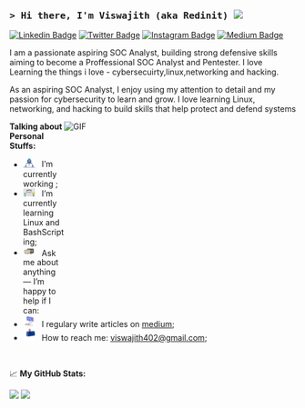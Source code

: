### <samp>&gt; Hi there, I'm Viswajith (aka Redinit) <img src="https://media.giphy.com/media/hvRJCLFzcasrR4ia7z/giphy.gif" width="25"> </samp>

[![Linkedin Badge](https://img.shields.io/badge/-LinkedIn-0e76a8?style=flat-square&logo=Linkedin&logoColor=white)](https://linkedin.com/in/viswajith-v402)
[![Twitter Badge](https://img.shields.io/badge/-Twitter-00acee?style=flat-square&logo=Twitter&logoColor=white)](https://twitter.com/viswajith404)
[![Instagram Badge](https://img.shields.io/badge/-Instagram-e4405f?style=flat-square&logo=Instagram&logoColor=white)](https://instagram.com/_____viswa_jith__/)
[![Medium Badge](https://img.shields.io/badge/medium-%2312100E.svg?&style=for-square&logo=medium&logoColor=white)](https://medium.com/@redinit404)



I am a passionate aspiring SOC Analyst, building strong defensive skills aiming to become a Proffessional SOC Analyst and Pentester. I love Learning the things i love - cybersecuirty,linux,networking and hacking.

As an aspiring SOC Analyst, I enjoy using my attention to detail and my passion for cybersecurity to learn and grow. I love learning Linux, networking, and hacking to build skills that help protect and defend systems

<img align="right" alt="GIF" src="https://media0.giphy.com/media/v1.Y2lkPTc5MGI3NjExc3RjdDEzNjRjMnlhZjdya3FkYzhsbXZ2ZzA1NHo2bnNoZnQzOXR3YyZlcD12MV9pbnRlcm5hbF9naWZfYnlfaWQmY3Q9Zw/SmaYvew52UlC9MmB6l/giphy.gif" width="408" height="318" />
  

**Talking about Personal Stuffs:**

- <img src="https://github.com/Redinit/Redinit/blob/main/assets/developer.gif.gif" width="21" />&nbsp;&nbsp; I’m currently working ;
- <img src="https://github.com/Redinit/Redinit/blob/main/assets/lightning.gif" width="21" />&nbsp;&nbsp; I’m currently learning Linux and BashScripting;
- <img src="https://github.com/Redinit/Redinit/blob/main/assets/message.gif" width="21" />&nbsp;&nbsp; Ask me about anything — I’m happy to help if I can:
- <img src="https://github.com/Redinit/Redinit/blob/main/assets/laptop.gif" width="21" />&nbsp;&nbsp; I regulary write articles on [medium](https://medium.com/@redinit404);
- <img src="https://github.com/Redinit/Redinit/blob/main/assets/letterbox.gif" width="21" />&nbsp;&nbsp; How to reach me: viswajith402@gmail.com;

</br>



📈 **My GitHub Stats:**

<p>
  <img height="180em" src="https://github-readme-stats.vercel.app/api?username=Redinit&show_icons=true&hide_border=true&count_private=true&include_all_commits=true&theme=dracula" />
  <img height="180em" src="https://github-readme-stats.vercel.app/api/top-langs/?username=Redinit&layout=compact&hide_border=true&theme=dracula" />
</p>
